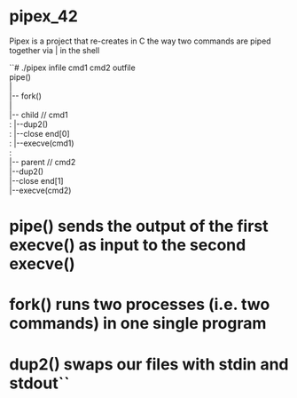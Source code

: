 # pipex_42

Pipex is a project that re-creates in C the way two commands are piped together via | in the shell

``# ./pipex infile cmd1 cmd2 outfile\
pipe()\
 |\
 |-- fork()\
      |\
      |-- child // cmd1\
      :     |--dup2()\
      :     |--close end[0]\
      :     |--execve(cmd1)\
      :\
      |-- parent // cmd2\
            |--dup2()\
            |--close end[1]\
            |--execve(cmd2)
 
# pipe() sends the output of the first execve() as input to the second execve()
# fork() runs two processes (i.e. two commands) in one single program
# dup2() swaps our files with stdin and stdout``
